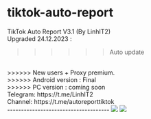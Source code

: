 # tiktok-auto-report
TikTok Auto Report V3.1 (By LinhIT2)
<br>
Upgraded 24.12.2023 :
<br>
>>>>>> Auto update
<br>
>>>>>> New users + Proxy premium.
<br>
>>>>>> Android version : Final
<br>
>>>>>> PC version : coming soon
<br>
Telegram: https://t.me/LinhIT2
<br>
Channel: https://t.me/autoreporttiktok
<br>
-------------------------------------
<img src="https://i.postimg.cc/N9kWzR3N/android-app-1.png">
<img src="https://i.postimg.cc/N9kWzR3N/android-app-2.png">
